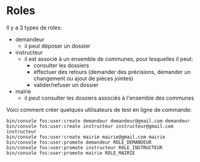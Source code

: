 # Roles

Il y a 3 types de roles: 
    
 - demandeur
    - il peut déposer un dossier
 - instructeur
    - il est associé à un ensemble de communes, pour lesquelles il peut:
      - consulter les dossiers
      - effectuer des retours (demander des précisions, demander un changement ou ajout de pièces jointes)
      - valider/refuser un dossier 
 - mairie
   - il peut consulter les dossiers associés à l'ensemble des communes

Voici comment créer quelques utilisateurs de test en ligne de commande:

    bin/console fos:user:create demandeur demandeur@gmail.com demandeur
    bin/console fos:user:create instructeur instructeur@gmail.com instructeur
    bin/console fos:user:create mairie mairie@gmail.com mairie
    bin/console fos:user:promote demandeur ROLE_DEMANDEUR
    bin/console fos:user:promote instructeur ROLE_INSTRUCTEUR
    bin/console fos:user:promote mairie ROLE_MAIRIE   
  